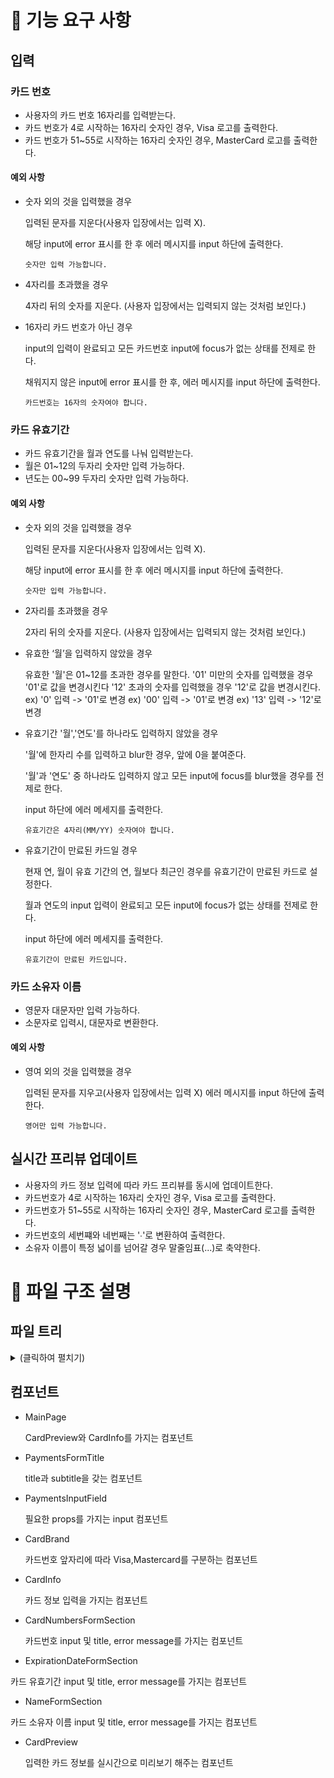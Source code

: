 # 🎯 기능 요구 사항

## 입력

### 카드 번호

- 사용자의 카드 번호 16자리를 입력받는다.
- 카드 번호가 4로 시작하는 16자리 숫자인 경우, Visa 로고를 출력한다.
- 카드 번호가 51~55로 시작하는 16자리 숫자인 경우, MasterCard 로고를 출력한다.

#### 예외 사항

- 숫자 외의 것을 입력했을 경우

  입력된 문자를 지운다(사용자 입장에서는 입력 X).

  해당 input에 error 표시를 한 후 에러 메시지를 input 하단에 출력한다.

  `숫자만 입력 가능합니다.`

- 4자리를 초과했을 경우

  4자리 뒤의 숫자를 지운다. (사용자 입장에서는 입력되지 않는 것처럼 보인다.)

- 16자리 카드 번호가 아닌 경우

  input의 입력이 완료되고 모든 카드번호 input에 focus가 없는 상태를 전제로 한다.

  채워지지 않은 input에 error 표시를 한 후, 에러 메시지를 input 하단에 출력한다.

  `카드번호는 16자의 숫자여야 합니다.`

### 카드 유효기간

- 카드 유효기간을 월과 연도를 나눠 입력받는다.
- 월은 01~12의 두자리 숫자만 입력 가능하다.
- 년도는 00~99 두자리 숫자만 입력 가능하다.

#### 예외 사항

- 숫자 외의 것을 입력했을 경우

  입력된 문자를 지운다(사용자 입장에서는 입력 X).

  해당 input에 error 표시를 한 후 에러 메시지를 input 하단에 출력한다.

  `숫자만 입력 가능합니다.`

- 2자리를 초과했을 경우

  2자리 뒤의 숫자를 지운다. (사용자 입장에서는 입력되지 않는 것처럼 보인다.)

- 유효한 ‘월’을 입력하지 않았을 경우

  유효한 '월'은 01~12를 초과한 경우를 말한다.
  '01' 미만의 숫자를 입력했을 경우 '01'로 값을 변경시킨다
  '12' 초과의 숫자를 입력했을 경우 '12'로 값을 변경시킨다.  
  ex) '0' 입력 -> '01'로 변경
  ex) '00' 입력 -> '01'로 변경
  ex) '13' 입력 -> '12'로 변경

- 유효기간 '월','연도'를 하나라도 입력하지 않았을 경우

  '월'에 한자리 수를 입력하고 blur한 경우, 앞에 0을 붙여준다.

  '월'과 '연도' 중 하나라도 입력하지 않고 모든 input에 focus를 blur했을 경우를 전제로 한다.

  input 하단에 에러 메세지를 출력한다.

  `유효기간은 4자리(MM/YY) 숫자여야 합니다.`

- 유효기간이 만료된 카드일 경우

  현재 연, 월이 유효 기간의 연, 월보다 최근인 경우를 유효기간이 만료된 카드로 설정한다.

  월과 연도의 input 입력이 완료되고 모든 input에 focus가 없는 상태를 전제로 한다.

  input 하단에 에러 메세지를 출력한다.

  `유효기간이 만료된 카드입니다.`

### 카드 소유자 이름

- 영문자 대문자만 입력 가능하다.
- 소문자로 입력시, 대문자로 변환한다.

#### 예외 사항

- 영여 외의 것을 입력했을 경우

  입력된 문자를 지우고(사용자 입장에서는 입력 X) 에러 메시지를 input 하단에 출력한다.

  `영어만 입력 가능합니다.`

## 실시간 프리뷰 업데이트

- 사용자의 카드 정보 입력에 따라 카드 프리뷰를 동시에 업데이트한다.
- 카드번호가 4로 시작하는 16자리 숫자인 경우, Visa 로고를 출력한다.
- 카드번호가 51~55로 시작하는 16자리 숫자인 경우, MasterCard 로고를 출력한다.
- 카드번호의 세번쨰와 네번째는 '∙'로 변환하여 출력한다.
- 소유자 이름이 특정 넓이를 넘어갈 경우 말줄임표(...)로 축약한다.

# 📂 파일 구조 설명

## 파일 트리

<details>
<summary>(클릭하여 펼치기)</summary>
<div markdown="1">

```
src
 ┣ asset
 ┃ ┣ IcChip.svg
 ┃ ┣ Mastercard.svg
 ┃ ┗ Visa.svg
 ┣ components
 ┃ ┣ common
 ┃ ┃ ┣ PaymentsFormTitle.tsx
 ┃ ┃ ┗ PaymentsInputField.tsx
 ┃ ┣ style
 ┃ ┃ ┗ FormSection.tsx
 ┃ ┣ CardBrand.tsx
 ┃ ┣ CardInfo.tsx
 ┃ ┣ CardNumbersFormSection.tsx
 ┃ ┣ CardPreview.tsx
 ┃ ┣ ExpirationDateFormSection.tsx
 ┃ ┣ MainPage.tsx
 ┃ ┗ NameFormSection.tsx
 ┣ constants
 ┃ ┣ errorMessage.ts
 ┃ ┣ option.ts
 ┃ ┗ regex.ts
 ┣ stories
 ┃ ┣ assets
 ┃ ┣ CardNumbersFormSection.stories.tsx
 ┃ ┣ CardPreview.stories.tsx
 ┃ ┣ Configure.mdx
 ┃ ┣ ExpirationDateFormSection.stories.tsx
 ┃ ┣ NameFormSection.stories.tsx
 ┃ ┣ PaymentsFormTitle.stories.tsx
 ┃ ┗ PaymentsInputField.stories.tsx
 ┣ types
 ┃ ┗ type.d.ts
 ┣ App.css
 ┣ App.tsx
 ┣ main.tsx
 ┣ reset.css
 ┗ vite-env.d.ts
```

</div>
</details>

## 컴포넌트

- MainPage

  CardPreview와 CardInfo를 가지는 컴포넌트

- PaymentsFormTitle

  title과 subtitle을 갖는 컴포넌트

- PaymentsInputField

  필요한 props를 가지는 input 컴포넌트

- CardBrand

  카드번호 앞자리에 따라 Visa,Mastercard를 구분하는 컴포넌트

- CardInfo

  카드 정보 입력을 가지는 컴포넌트

- CardNumbersFormSection

  카드번호 input 및 title, error message를 가지는 컴포넌트

- ExpirationDateFormSection

카드 유효기간 input 및 title, error message를 가지는 컴포넌트

- NameFormSection

카드 소유자 이름 input 및 title, error message를 가지는 컴포넌트

- CardPreview

  입력한 카드 정보를 실시간으로 미리보기 해주는 컴포넌트
